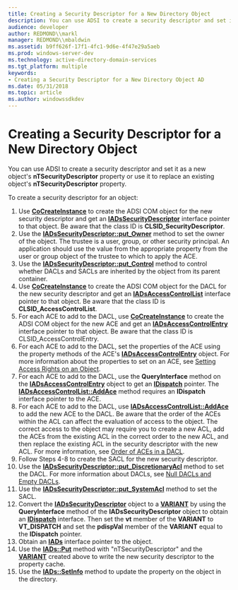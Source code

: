 ```yaml
---
title: Creating a Security Descriptor for a New Directory Object
description: You can use ADSI to create a security descriptor and set it as a new objects nTSecurityDescriptor property or use it to replace an existing objects nTSecurityDescriptor property.
audience: developer
author: REDMOND\\markl
manager: REDMOND\\mbaldwin
ms.assetid: b9ff626f-17f1-4fc1-9d6e-4f47e29a5aeb
ms.prod: windows-server-dev
ms.technology: active-directory-domain-services
ms.tgt_platform: multiple
keywords:
- Creating a Security Descriptor for a New Directory Object AD
ms.date: 05/31/2018
ms.topic: article
ms.author: windowssdkdev
---
```


# Creating a Security Descriptor for a New Directory Object

You can use ADSI to create a security descriptor and set it as a new object's **nTSecurityDescriptor** property or use it to replace an existing object's **nTSecurityDescriptor** property.

To create a security descriptor for an object:

1.  Use [**CoCreateInstance**](_com_cocreateinstance) to create the ADSI COM object for the new security descriptor and get an [**IADsSecurityDescriptor**](https://msdn.microsoft.com/library/aa706128) interface pointer to that object. Be aware that the class ID is **CLSID\_SecurityDescriptor**.
2.  Use the [**IADsSecurityDescriptor::put\_Owner**](https://msdn.microsoft.com/library/aa706131) method to set the owner of the object. The trustee is a user, group, or other security principal. An application should use the value from the appropriate property from the user or group object of the trustee to which to apply the ACE.
3.  Use the [**IADsSecurityDescriptor::put\_Control**](https://msdn.microsoft.com/library/aa706131) method to control whether DACLs and SACLs are inherited by the object from its parent container.
4.  Use [**CoCreateInstance**](_com_cocreateinstance) to create the ADSI COM object for the DACL for the new security descriptor and get an [**IADsAccessControlList**](https://msdn.microsoft.com/library/aa705953) interface pointer to that object. Be aware that the class ID is **CLSID\_AccessControlList**.
5.  For each ACE to add to the DACL, use [**CoCreateInstance**](_com_cocreateinstance) to create the ADSI COM object for the new ACE and get an [**IADsAccessControlEntry**](https://msdn.microsoft.com/library/aa705951) interface pointer to that object. Be aware that the class ID is CLSID\_AccessControlEntry.
6.  For each ACE to add to the DACL, set the properties of the ACE using the property methods of the ACE's [**IADsAccessControlEntry**](https://msdn.microsoft.com/library/aa705951) object. For more information about the properties to set on an ACE, see [Setting Access Rights on an Object](setting-access-rights-on-an-object.md).
7.  For each ACE to add to the DACL, use the **QueryInterface** method on the [**IADsAccessControlEntry**](https://msdn.microsoft.com/library/aa705951) object to get an [**IDispatch**](ebbff4bc-36b2-4861-9efa-ffa45e013eb5) pointer. The [**IADsAccessControlList::AddAce**](https://msdn.microsoft.com/library/aa705954) method requires an **IDispatch** interface pointer to the ACE.
8.  For each ACE to add to the DACL, use [**IADsAccessControlList::AddAce**](https://msdn.microsoft.com/library/aa705954) to add the new ACE to the DACL. Be aware that the order of the ACEs within the ACL can affect the evaluation of access to the object. The correct access to the object may require you to create a new ACL, add the ACEs from the existing ACL in the correct order to the new ACL, and then replace the existing ACL in the security descriptor with the new ACL. For more information, see [Order of ACEs in a DACL](https://msdn.microsoft.com/library/windows/desktop/aa379298).
9.  Follow Steps 4-8 to create the SACL for the new security descriptor.
10. Use the [**IADsSecurityDescriptor::put\_DiscretionaryAcl**](https://msdn.microsoft.com/library/aa706131) method to set the DACL. For more information about DACLs, see [Null DACLs and Empty DACLs](null-dacls-and-empty-dacls.md).
11. Use the [**IADsSecurityDescriptor::put\_SystemAcl**](https://msdn.microsoft.com/library/aa706131) method to set the SACL.
12. Convert the [**IADsSecurityDescriptor**](https://msdn.microsoft.com/library/aa706128) object to a [**VARIANT**](e305240e-9e11-4006-98cc-26f4932d2118) by using the **QueryInterface** method of the **IADsSecurityDescriptor** object to obtain an [**IDispatch**](ebbff4bc-36b2-4861-9efa-ffa45e013eb5) interface. Then set the **vt** member of the **VARIANT** to **VT\_DISPATCH** and set the **pdispVal** member of the **VARIANT** equal to the **IDispatch** pointer.
13. Obtain an [**IADs**](https://msdn.microsoft.com/library/aa705950) interface pointer to the object.
14. Use the [**IADs::Put**](https://msdn.microsoft.com/library/aa746352) method with "nTSecurityDescriptor" and the [**VARIANT**](e305240e-9e11-4006-98cc-26f4932d2118) created above to write the new security descriptor to the property cache.
15. Use the [**IADs::SetInfo**](https://msdn.microsoft.com/library/aa746354) method to update the property on the object in the directory.

 

 




